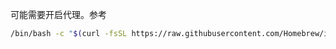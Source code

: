 可能需要开启代理。参考
```sh
/bin/bash -c "$(curl -fsSL https://raw.githubusercontent.com/Homebrew/install/HEAD/install.sh)"
```